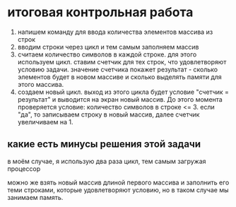 # итоговая контрольная работа
1. напишем команду для ввода количества элементов массива из строк
2. вводим строки через цикл и тем самым заполняем массив 
3. считаем количество символов в каждой строке. для этого используем цикл. ставим счетчик для тех строк, что удовлетворяют условию задачи. значение счетчика покажет результат - сколько элементов будет в новом массиве и сколько выделять памяти для этого массива.
4. создаем новый цикл. выход из этого цикла будет условие "счетчик = результат" и выводится на экран новый массив. До этого момента проверяется условие: количество символов в строке <= 3. если "да", то записываем строку в новый массив, далее счетчик увеличиваем на 1.

какие есть минусы решения этой задачи
-


в моём случае, я использую два раза цикл, тем самым загружая процессор

можно же взять новый массив длиной первого массива и заполнить его теми строками, которые удовлетворяют условию, но в таком случае мы занимаем память. 
